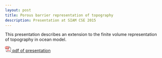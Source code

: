 ```yaml
---
layout: post
title: Porous barrier representation of topography
description: Presentation at SIAM CSE 2015
---
```


This presentation describes an extension to the finite volume representation of topography in ocean model.

<a href="/assets/pdf/SIAM_CSE_SLC_2015.pdf"><img src="/assets/images/pdf_small.png" width="20" height="20" style="padding:0px">
pdf of presentation</a>

<div style="text-align:center">
<object width="1000" height="600" data="/assets/pdf/SIAM_CSE_SLC_2015.pdf"></object>
</div>
